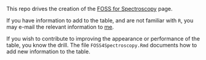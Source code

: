 This repo drives the creation of the [FOSS for Spectroscopy](https://bryanhanson.github.io/FOSS4Spectroscopy/) page.

If you have information to add to the table, and are not familiar with `R`, you may e-mail the relevant information to [me](mailto:hanson@depauw.edu).

If you wish to contribute to improving the appearance or performance of the table, you know the drill.  The file `FOSS4Spectroscopy.Rmd` documents how to add new information to the table.
